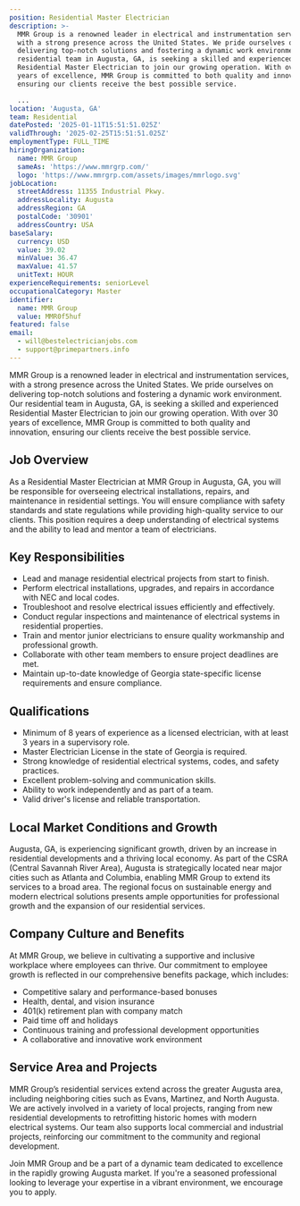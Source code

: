 ```yaml
---
position: Residential Master Electrician
description: >-
  MMR Group is a renowned leader in electrical and instrumentation services,
  with a strong presence across the United States. We pride ourselves on
  delivering top-notch solutions and fostering a dynamic work environment. Our
  residential team in Augusta, GA, is seeking a skilled and experienced
  Residential Master Electrician to join our growing operation. With over 30
  years of excellence, MMR Group is committed to both quality and innovation,
  ensuring our clients receive the best possible service.

  ...
location: 'Augusta, GA'
team: Residential
datePosted: '2025-01-11T15:51:51.025Z'
validThrough: '2025-02-25T15:51:51.025Z'
employmentType: FULL_TIME
hiringOrganization:
  name: MMR Group
  sameAs: 'https://www.mmrgrp.com/'
  logo: 'https://www.mmrgrp.com/assets/images/mmrlogo.svg'
jobLocation:
  streetAddress: 11355 Industrial Pkwy.
  addressLocality: Augusta
  addressRegion: GA
  postalCode: '30901'
  addressCountry: USA
baseSalary:
  currency: USD
  value: 39.02
  minValue: 36.47
  maxValue: 41.57
  unitText: HOUR
experienceRequirements: seniorLevel
occupationalCategory: Master
identifier:
  name: MMR Group
  value: MMR0f5huf
featured: false
email:
  - will@bestelectricianjobs.com
  - support@primepartners.info
---
```




MMR Group is a renowned leader in electrical and instrumentation services, with a strong presence across the United States. We pride ourselves on delivering top-notch solutions and fostering a dynamic work environment. Our residential team in Augusta, GA, is seeking a skilled and experienced Residential Master Electrician to join our growing operation. With over 30 years of excellence, MMR Group is committed to both quality and innovation, ensuring our clients receive the best possible service.

## Job Overview

As a Residential Master Electrician at MMR Group in Augusta, GA, you will be responsible for overseeing electrical installations, repairs, and maintenance in residential settings. You will ensure compliance with safety standards and state regulations while providing high-quality service to our clients. This position requires a deep understanding of electrical systems and the ability to lead and mentor a team of electricians.

## Key Responsibilities

- Lead and manage residential electrical projects from start to finish.
- Perform electrical installations, upgrades, and repairs in accordance with NEC and local codes.
- Troubleshoot and resolve electrical issues efficiently and effectively.
- Conduct regular inspections and maintenance of electrical systems in residential properties.
- Train and mentor junior electricians to ensure quality workmanship and professional growth.
- Collaborate with other team members to ensure project deadlines are met.
- Maintain up-to-date knowledge of Georgia state-specific license requirements and ensure compliance.

## Qualifications

- Minimum of 8 years of experience as a licensed electrician, with at least 3 years in a supervisory role.
- Master Electrician License in the state of Georgia is required.
- Strong knowledge of residential electrical systems, codes, and safety practices.
- Excellent problem-solving and communication skills.
- Ability to work independently and as part of a team.
- Valid driver's license and reliable transportation.

## Local Market Conditions and Growth

Augusta, GA, is experiencing significant growth, driven by an increase in residential developments and a thriving local economy. As part of the CSRA (Central Savannah River Area), Augusta is strategically located near major cities such as Atlanta and Columbia, enabling MMR Group to extend its services to a broad area. The regional focus on sustainable energy and modern electrical solutions presents ample opportunities for professional growth and the expansion of our residential services.

## Company Culture and Benefits

At MMR Group, we believe in cultivating a supportive and inclusive workplace where employees can thrive. Our commitment to employee growth is reflected in our comprehensive benefits package, which includes:

- Competitive salary and performance-based bonuses
- Health, dental, and vision insurance
- 401(k) retirement plan with company match
- Paid time off and holidays
- Continuous training and professional development opportunities
- A collaborative and innovative work environment

## Service Area and Projects

MMR Group’s residential services extend across the greater Augusta area, including neighboring cities such as Evans, Martinez, and North Augusta. We are actively involved in a variety of local projects, ranging from new residential developments to retrofitting historic homes with modern electrical systems. Our team also supports local commercial and industrial projects, reinforcing our commitment to the community and regional development.

Join MMR Group and be a part of a dynamic team dedicated to excellence in the rapidly growing Augusta market. If you're a seasoned professional looking to leverage your expertise in a vibrant environment, we encourage you to apply.
